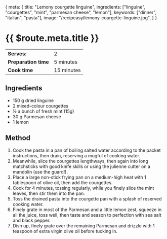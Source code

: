 <route>
{
  meta: {
    title: "Lemony courgette linguine",
    ingredients: ["linguine", "courgettes", "mint", "parmesan cheese", "lemon"],
    keywords: ["dinner", "italian", "pasta"],
    image: "/recipeasy/lemony-courgette-linguine.jpg",
  }
}
</route>

<RecipeLayout>

# {{ $route.meta.title }}

|                      |            |
| -------------------- | ---------- |
| **Serves:**          | 2          |
| **Preparation time** | 5 minutes  |
| **Cook time**        | 15 minutes |

## Ingredients

- 150 g dried linguine
- 2 mixed-colour courgettes
- ½ a bunch of fresh mint (15g)
- 30 g Parmesan cheese
- 1 lemon

## Method

1. Cook the pasta in a pan of boiling salted water according to the packet instructions, then drain, reserving a mugful of cooking water.
2. Meanwhile, slice the courgettes lengthways, then again into long matchsticks with good knife skills or using the julienne cutter on a mandolin (use the guard!).
3. Place a large non-stick frying pan on a medium-high heat with 1 tablespoon of olive oil, then add the courgettes.
4. Cook for 4 minutes, tossing regularly, while you finely slice the mint leaves, then stir them into the pan.
5. Toss the drained pasta into the courgette pan with a splash of reserved cooking water.
6. Finely grate in most of the Parmesan and a little lemon zest, squeeze in all the juice, toss well, then taste and season to perfection with sea salt and black pepper.
7. Dish up, finely grate over the remaining Parmesan and drizzle with 1 teaspoon of extra virgin olive oil before tucking in.

</RecipeLayout>
